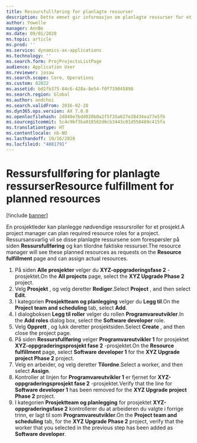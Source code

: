 ```yaml
---
title: Ressursfullføring for planlagte ressurser
description: Dette emnet gir informasjon om planlagte ressurser for et prosjekt.
author: Yowelle
manager: AnnBe
ms.date: 09/01/2020
ms.topic: article
ms.prod: ''
ms.service: dynamics-ax-applications
ms.technology: ''
ms.search.form: ProjProjectsListPage
audience: Application User
ms.reviewer: josaw
ms.search.scope: Core, Operations
ms.custom: 82022
ms.assetid: bd2fb375-84c6-428a-8e54-f0f719045898
ms.search.region: Global
ms.author: andchoi
ms.search.validFrom: 2016-02-28
ms.dyn365.ops.version: AX 7.0.0
ms.openlocfilehash: 2d849e7bdd020b0a2f5f35a627e28434ea77e5fb
ms.sourcegitcommit: 5c4c9bf3ba018562d6cb3443c01d550489c415fa
ms.translationtype: HT
ms.contentlocale: nb-NO
ms.lasthandoff: 10/16/2020
ms.locfileid: "4081791"
---
```

# <a name="resource-fulfillment-for-planned-resources"></a><span data-ttu-id="08d5c-103">Ressursfullføring for planlagte ressurser</span><span class="sxs-lookup"><span data-stu-id="08d5c-103">Resource fulfillment for planned resources</span></span>

[!include [banner](../includes/banner.md)]

<span data-ttu-id="08d5c-104">En prosjektleder kan planlegge nødvendige ressursroller for et prosjekt.</span><span class="sxs-lookup"><span data-stu-id="08d5c-104">A project manager can plan required resource roles for a project.</span></span> <span data-ttu-id="08d5c-105">Ressursansvarlig vil se disse planlagte ressursene som forespørsler på siden **Ressursfullføring** og kan tilordne faktiske ressurser.</span><span class="sxs-lookup"><span data-stu-id="08d5c-105">The resource manager will see these planned resources as requests on the **Resource fulfillment** page and can assign actual resources.</span></span>

1. <span data-ttu-id="08d5c-106">På siden **Alle prosjekter** velger du **XYZ-oppgraderingsfase 2** -prosjektet.</span><span class="sxs-lookup"><span data-stu-id="08d5c-106">On the **All projects** page, select the **XYZ Upgrade Phase 2** project.</span></span>
2. <span data-ttu-id="08d5c-107">Velg **Prosjekt** , og velg deretter **Rediger**.</span><span class="sxs-lookup"><span data-stu-id="08d5c-107">Select **Project** , and then select **Edit**.</span></span>
3. <span data-ttu-id="08d5c-108">I kategorien **Prosjektteam og planlegging** velger du **Legg til**.</span><span class="sxs-lookup"><span data-stu-id="08d5c-108">On the **Project team and scheduling** tab, select **Add**.</span></span>
4. <span data-ttu-id="08d5c-109">I dialogboksen **Legg til roller** velger du rollen **Programvareutvikler**.</span><span class="sxs-lookup"><span data-stu-id="08d5c-109">In the **Add roles** dialog box, select the **Software developer** role.</span></span>
5. <span data-ttu-id="08d5c-110">Velg **Opprett** , og lukk deretter prosjektsiden.</span><span class="sxs-lookup"><span data-stu-id="08d5c-110">Select **Create** , and then close the project page.</span></span>
6. <span data-ttu-id="08d5c-111">På siden **Ressursfullføring** velger **Programvareutvikler 1** for prosjektet **XYZ-oppgraderingsprosjekt fase 2** -prosjektet.</span><span class="sxs-lookup"><span data-stu-id="08d5c-111">On the **Resource fulfillment** page, select **Software developer 1** for the **XYZ Upgrade project Phase 2** project.</span></span>
7. <span data-ttu-id="08d5c-112">Velg en arbeider, og velg deretter **Tilordne**.</span><span class="sxs-lookup"><span data-stu-id="08d5c-112">Select a worker, and then select **Assign**.</span></span>
8. <span data-ttu-id="08d5c-113">Kontroller at linjen for **Programvareutvikler 1** er fjernet for **XYZ-oppgraderingsprosjekt fase 2** -prosjektet.</span><span class="sxs-lookup"><span data-stu-id="08d5c-113">Verify that the line for **Software developer 1** has been removed for the **XYZ Upgrade project Phase 2** project.</span></span>
9. <span data-ttu-id="08d5c-114">I kategorien **Prosjektteam og planlegging** for prosjektet **XYZ-oppgraderingsfase 2** kontrollerer du at arbeideren du valgte i forrige trinn, er lagt til som **Programvareutvikler**.</span><span class="sxs-lookup"><span data-stu-id="08d5c-114">On the **Project team and scheduling** tab, for the **XYZ Upgrade Phase 2** project, verify that the worker that you selected in the previous step has been added as **Software developer**.</span></span>
